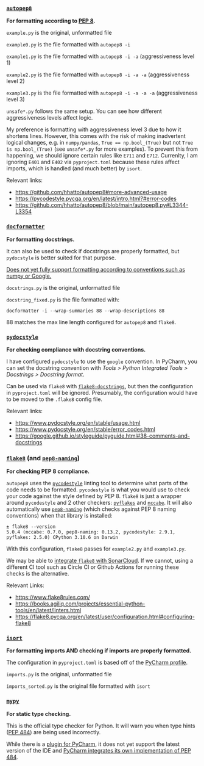 ### [`autopep8`](https://github.com/hhatto/autopep8)

**For formatting according to [PEP 8](https://peps.python.org/pep-0008/).**

`example.py` is the original, unformatted file

`example0.py` is the file formatted with `autopep8 -i`

`example1.py` is the file formatted with `autopep8 -i -a` (aggressiveness level 1)

`example2.py` is the file formatted with `autopep8 -i -a -a` (aggressiveness level 2)

`example3.py` is the file formatted with `autopep8 -i -a -a -a` (aggressiveness level 3)

`unsafe*.py` follows the same setup. You can see how different aggressiveness levels affect logic.

My preference is formatting with aggressiveness level 3 due to how it shortens lines. However, this comes with the risk of making inadvertent logical changes, e.g. in `numpy/pandas`, `True == np.bool_(True)` but not `True is np.bool_(True)` (see `unsafe*.py` for more examples). To prevent this from happening, we should ignore certain rules like `E711` and `E712`. Currenlty, I am ignoring `E401` and `E402` via `pyproject.toml` because these rules affect imports, which is handled (and much better) by `isort`.

Relevant links:
* https://github.com/hhatto/autopep8#more-advanced-usage
* https://pycodestyle.pycqa.org/en/latest/intro.html?#error-codes
* https://github.com/hhatto/autopep8/blob/main/autopep8.py#L3344-L3354

### [`docformatter`](https://github.com/PyCQA/docformatter)

**For formatting docstrings.**

It can also be used to check if docstrings are properly formatted, but `pydocstyle` is better suited for that purpose.

[Does not yet fully support formatting according to conventions such as numpy or Google.](https://github.com/PyCQA/docformatter/issues/60)

`docstrings.py` is the original, unformatted file

`docstring_fixed.py` is the file formatted with:

```
docformatter -i --wrap-summaries 88 --wrap-descriptions 88
```

88 matches the max line length configured for `autopep8` and `flake8`.

### [`pydocstyle`](https://github.com/PyCQA/pydocstyle)

**For checking compliance with docstring conventions.**

I have configured `pydocstyle` to use the `google` convention. In PyCharm, you can set the docstring convention with _Tools > Python Integrated Tools > Docstrings > Docstring format_.

Can be used via `flake8` with [`flake8-docstrings`](https://github.com/pycqa/flake8-docstrings), but then the configuration in `pyproject.toml` will be ignored. Presumably, the configuration would have to be moved to the `.flake8` config file.

Relevant links:

* https://www.pydocstyle.org/en/stable/usage.html
* https://www.pydocstyle.org/en/stable/error_codes.html
* https://google.github.io/styleguide/pyguide.html#38-comments-and-docstrings

### [`flake8`](https://github.com/PyCQA/flake8) (and [`pep8-naming`](https://github.com/PyCQA/pep8-naming))

**For checking PEP 8 compliance.**

`autopep8` uses the [`pycodestyle`](https://github.com/PyCQA/pycodestyle) linting tool to determine what parts of the code needs to be formatted. `pycodestyle` is what you would use to check your code against the style defined by PEP 8.  `flake8` is just a wrapper around `pycodestyle` and 2 other checkers: [`pyflakes`](https://github.com/PyCQA/pyflakes) and [`mccabe`](https://github.com/PyCQA/mccabe). It will also automatically use [`pep8-naming`](https://github.com/PyCQA/pep8-naming) (which checks against PEP 8 naming conventions) when that library is installed:

```
± flake8 --version
5.0.4 (mccabe: 0.7.0, pep8-naming: 0.13.2, pycodestyle: 2.9.1, pyflakes: 2.5.0) CPython 3.10.6 on Darwin
```

With this configuration, `flake8` passes for `example2.py` and `example3.py`.

We may be able to [integrate `flake8` with SonarCloud](https://docs.sonarcloud.io/enriching/external-analyzer-reports/). If we cannot, using a different CI tool such as Circle CI or Github Actions for running these checks is the alternative.

Relevant Links: 
* https://www.flake8rules.com/
* https://books.agiliq.com/projects/essential-python-tools/en/latest/linters.html
* https://flake8.pycqa.org/en/latest/user/configuration.html#configuring-flake8


### [`isort`](https://github.com/PyCQA/isort)

**For formatting imports AND checking if imports are properly formatted.**

The configuration in `pyproject.toml` is based off of the [PyCharm profile](https://pycqa.github.io/isort/docs/configuration/profiles.html#pycharm).

`imports.py` is the original, unformatted file

`imports_sorted.py` is the original file formatted with `isort`


### [`mypy`](https://github.com/python/mypy)
**For static type checking.**

This is the official type checker for Python. It will warn you when type hints ([PEP 484](https://peps.python.org/pep-0484/)) are being used incorrectly.

While there is a [plugin for PyCharm](https://github.com/dropbox/mypy-PyCharm-plugin), it does not yet support the latest version of the IDE and [PyCharm integrates its own implementation of PEP 484](https://www.jetbrains.com/help/pycharm/type-hinting-in-product.html).